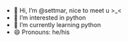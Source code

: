 - 👋 Hi, I’m @settmar, nice to meet u >_<
- 👀 I’m interested in python 
- 🌱 I’m currently learning python 
- 😄 Pronouns: he/his

<!---
settmar/settmar is a ✨ special ✨ repository because its `README.md` (this file) appears on your GitHub profile.
You can click the Preview link to take a look at your changes.
--->
